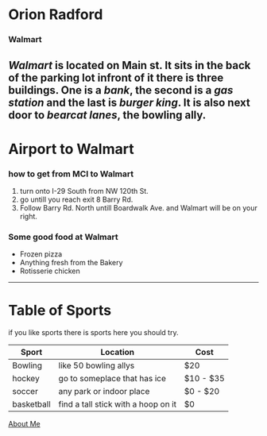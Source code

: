 # Orion Radford
### Walmart
***Walmart*** is located on Main st. It sits in the back of the parking lot infront of it there is three buildings. One is a *bank*, the second is a *gas station* and the last is *burger king*. It is also next door to *bearcat lanes*, the bowling ally.
---
# Airport to Walmart
### how to get from MCI to Walmart
1. turn onto I-29 South from NW 120th St.
2. go untill you reach exit 8 Barry Rd.
3. Follow Barry Rd. North untill Boardwalk Ave. and Walmart will be on your right.
### Some good food at Walmart
- Frozen pizza
- Anything fresh from the Bakery
- Rotisserie chicken

---
# Table of Sports

if you like sports there is sports here you should try.

| Sport | Location | Cost |
| ----------- | ----------- | ----------- |
| Bowling | like 50 bowling allys | $20 |
| hockey | go to someplace that has ice | $10 - $35 |
| soccer | any park or indoor place  | $0 - $20 |
| basketball | find a tall stick with a hoop on it | $0 |



[About Me](AboutMe.md)